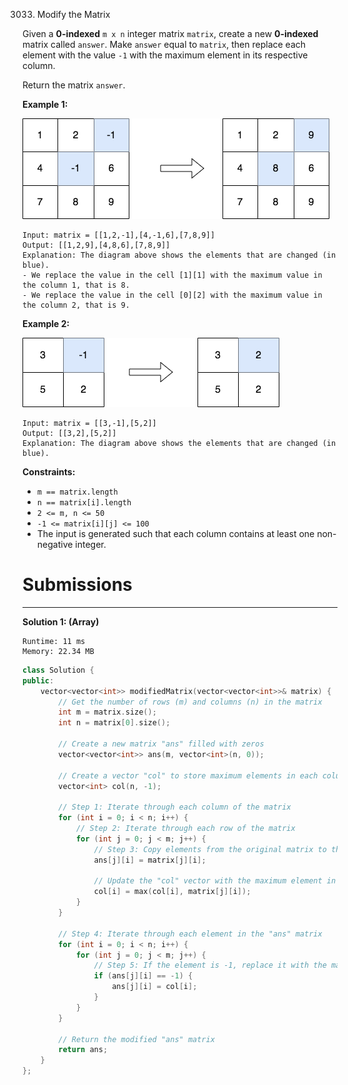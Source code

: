 3033. Modify the Matrix

Given a **0-indexed** `m x n` integer matrix `matrix`, create a new **0-indexed** matrix called `answer`. Make `answer` equal to `matrix`, then replace each element with the value `-1` with the maximum element in its respective column.

Return the matrix `answer`.

 

**Example 1:**

![3033_matrix1.png](img/3033_matrix1.png)
```
Input: matrix = [[1,2,-1],[4,-1,6],[7,8,9]]
Output: [[1,2,9],[4,8,6],[7,8,9]]
Explanation: The diagram above shows the elements that are changed (in blue).
- We replace the value in the cell [1][1] with the maximum value in the column 1, that is 8.
- We replace the value in the cell [0][2] with the maximum value in the column 2, that is 9.
```

**Example 2:**

![3033_matrix2.png](img/3033_matrix2.png)
```
Input: matrix = [[3,-1],[5,2]]
Output: [[3,2],[5,2]]
Explanation: The diagram above shows the elements that are changed (in blue).
```

**Constraints:**

* `m == matrix.length`
* `n == matrix[i].length`
* `2 <= m, n <= 50`
* `-1 <= matrix[i][j] <= 100`
* The input is generated such that each column contains at least one non-negative integer.

# Submissions
---
**Solution 1: (Array)**
```
Runtime: 11 ms
Memory: 22.34 MB
```
```c++
class Solution {
public:
    vector<vector<int>> modifiedMatrix(vector<vector<int>>& matrix) {
        // Get the number of rows (m) and columns (n) in the matrix
        int m = matrix.size();
        int n = matrix[0].size();

        // Create a new matrix "ans" filled with zeros
        vector<vector<int>> ans(m, vector<int>(n, 0));

        // Create a vector "col" to store maximum elements in each column, initially filled with -1
        vector<int> col(n, -1);

        // Step 1: Iterate through each column of the matrix
        for (int i = 0; i < n; i++) {
            // Step 2: Iterate through each row of the matrix
            for (int j = 0; j < m; j++) {
                // Step 3: Copy elements from the original matrix to the "ans" matrix
                ans[j][i] = matrix[j][i];
                
                // Update the "col" vector with the maximum element in the current column
                col[i] = max(col[i], matrix[j][i]);
            }
        }

        // Step 4: Iterate through each element in the "ans" matrix
        for (int i = 0; i < n; i++) {
            for (int j = 0; j < m; j++) {
                // Step 5: If the element is -1, replace it with the maximum value from its column
                if (ans[j][i] == -1) {
                    ans[j][i] = col[i];
                }
            }
        }

        // Return the modified "ans" matrix
        return ans;
    }
};
```
